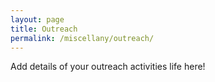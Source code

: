 ```yaml
---
layout: page
title: Outreach
permalink: /miscellany/outreach/
---
```


Add details of your outreach activities life here!